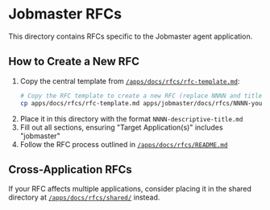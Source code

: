 # Jobmaster RFCs

This directory contains RFCs specific to the Jobmaster agent application.

## How to Create a New RFC

1. Copy the central template from [`/apps/docs/rfcs/rfc-template.md`](../../docs/rfcs/rfc-template.md):
   ```bash
   # Copy the RFC template to create a new RFC (replace NNNN and title)
   cp apps/docs/rfcs/rfc-template.md apps/jobmaster/docs/rfcs/NNNN-your-rfc-title.md
   ```
2. Place it in this directory with the format `NNNN-descriptive-title.md`
3. Fill out all sections, ensuring "Target Application(s)" includes "jobmaster"
4. Follow the RFC process outlined in [`/apps/docs/rfcs/README.md`](../../docs/rfcs/README.md)

## Cross-Application RFCs

If your RFC affects multiple applications, consider placing it in the shared directory at [`/apps/docs/rfcs/shared/`](../../docs/rfcs/shared/) instead.
